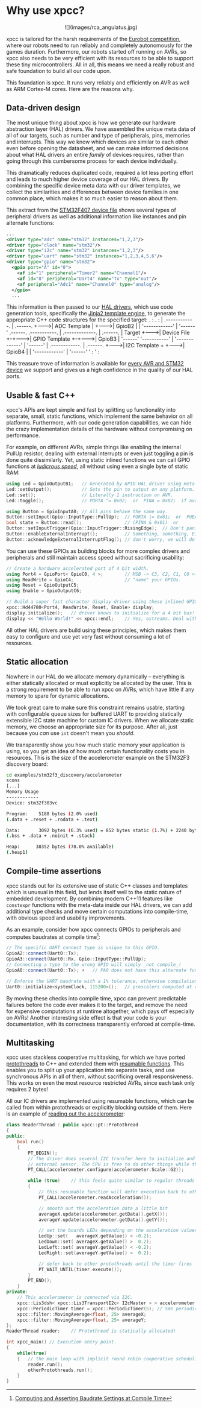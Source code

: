 # Why use xpcc?

<center>
![](images/rca_angulatus.jpg)
</center>

xpcc is tailored for the harsh requirements of the [Eurobot competition][eurobot],
where our robots need to run reliably and completely autonomously for the games
duration. Furthermore, our robots started off running on AVRs, so xpcc also
needs to be very efficient with its resources to be able to support these tiny
microcontrollers.
All in all, this means we need a really robust and safe foundation to build all
our code upon.

This foundation is xpcc.
It runs very reliably and efficiently on AVR as well as ARM Cortex-M cores.
Here are the reasons why.

## Data-driven design

The most unique thing about xpcc is how we generate our hardware abstraction
layer (HAL) drivers.
We have assembled the unique meta data of all of our targets, such as number
and type of peripherals, pins, memories and interrupts.
This way we know which devices are similar to each other even before opening the
datasheet, and we can make informed decisions about what HAL drivers an entire
*family* of devices requires, rather than going through this cumbersome process
for each device individually.

This dramatically reduces duplicated code, required a lot less porting effort
and leads to much higher device coverage of our HAL drivers.
By combining the specific device meta data with our driver templates, we
collect the similarities and differences between device families in one common
place, which makes it so much easier to reason about them.

This extract from the [STM32F407 device file][stm32f407] shows
several types of peripheral drivers as well as additional information like
instances and pin alternate functions:
```xml
...
<driver type="adc" name="stm32" instances="1,2,3"/>
<driver type="clock" name="stm32"/>
<driver type="i2c" name="stm32" instances="1,2,3"/>
<driver type="uart" name="stm32" instances="1,2,3,4,5,6"/>
<driver type="gpio" name="stm32">
  <gpio port="A" id="0">
    <af id="1" peripheral="Timer2" name="Channel1"/>
    <af id="8" peripheral="Uart4" name="Tx" type="out"/>
    <af peripheral="Adc1" name="Channel0" type="analog"/>
  </gpio>
  ...
```

This information is then passed to our [HAL drivers][hal_drivers], which use
code generation tools, specifically the [Jinja2 template engine][jinja2], to
generate the appropriate C++ code structures for the specified target:
<markdeep-diagram>
                              .           :          .        :
                              |     .------------.   |     .------.
                              +--->| ADC Template |  +--->| GpioB2 |
                              |     '------------'   |     '------'
 .------.      .-----------.  |     .-------------.  |     .------.
| Target +--->| Device File +-+--->| GPIO Template +-+--->| GpioB3 |
 '------'      '-----------'  |     '-------------'  |     '------'
                              |     .------------.   |     .------.
                              +--->| I2C Template +  +--->| GpioB4 |
                              |     '------------'   |     '------'
                              '           :          '        :
</markdeep-diagram>

This treasure trove of information is available for [every AVR and STM32
device][device_files] we support and gives us a high confidence
in the quality of our HAL ports.


## Usable & fast C++

xpcc's APIs are kept simple and fast by splitting up functionality into
separate, small, static functions, which implement the same behavior on all
platforms.
Furthermore, with our code generation capabilities, we can hide the crazy
implementation details of the hardware without compromising on performance.

For example, on different AVRs, simple things like enabling the internal PullUp resistor,
dealing with external interrupts or even just toggling a pin is done quite dissimilarly.
Yet, using static inlined functions we can call GPIO functions at [*ludicrous speed*][ludicrous],
all without using even a single byte of static RAM:
```cpp
using Led = GpioOutputB1;   // Generated by GPIO HAL driver using meta-data.
Led::setOutput();           // Sets the pin to output on any platform.
Led::set();                 // Literally 1 instruction on AVR.
Led::toggle();              // PORTA ^= 0x02;  or  PINA = 0x02;  if available.

using Button = GpioInputA0; // All pins behave the same way.
Button::setInput(Gpio::InputType::PullUp);  // PORTA |= 0x01;  or  PUEA |= 0x01;
bool state = Button::read();                // (PINA & 0x01)  or
Button::setInputTrigger(Gpio::InputTrigger::RisingEdge);  // Don't panic!
Button::enableExternalInterrupt();          // Something, something, EIMSK.
Button::acknowledgeExternalInterruptFlag(); // don't worry, we will do it!
```

You can use these GPIOs as building blocks for more complex drivers and
peripherals and still maintain access speed without sacrificing usability:
```cpp
// Create a hardware accelerated port of 4 bit width.
using Port4 = GpioPort< GpioC0, 4 >;        // MSB -> C3, C2, C1, C0 <- LSB
using ReadWrite = GpioC4;                   // "name" your GPIOs.
using Reset = GpioOutputC5;
using Enable = GpioOutputC6;

// Build a super fast character display driver using these inlined GPIOs.
xpcc::Hd44780<Port4, ReadWrite, Reset, Enable> display;
display.initialize();   // driver knows to initialize for a 4 bit bus!
display << "Hello World!" << xpcc::endl;    // Yes, ostreams. Deal with it.
```

All other HAL drivers are build using these principles, which makes them easy
to configure and use yet very fast without consuming a lot of resources.

## Static allocation

Nowhere in our HAL do we allocate memory dynamically – everything is either
statically allocated or must explicitly be allocated by the user.
This is a strong requirement to be able to run xpcc on AVRs, which have
little if any memory to spare for dynamic allocations.

We took great care to make sure this constraint remains usable, starting with
configurable queue sizes for buffered UART to providing statically extensible
I2C state machine for custom IC drivers.
When we allocate static memory, we choose an appropriate size for its purpose.
After all, just because you *can* use `int` doesn't mean you *should*.

We transparently show you how much static memory your application is using,
so you get an idea of how much certain functionality costs you in resources.
This is the size of the accelerometer example on the STM32F3 discovery board:
```sh
cd examples/stm32f3_discovery/accelerometer
scons
[...]
Memory Usage
------------
Device: stm32f303vc

Program:    5188 bytes (2.0% used)
(.data + .reset + .rodata + .text)

Data:       3092 bytes (6.3% used) = 852 bytes static (1.7%) + 2240 bytes stack (4.6%)
(.bss + .data + .noinit + .stack)

Heap:      38352 bytes (78.0% available)
(.heap1)
```

## Compile-time assertions

xpcc stands out for its extensive use of static C++ classes and templates which
is unusual in this field, but lends itself well to the static nature of
embedded development.
By combining modern C++11 features like `constexpr` functions with the meta-data
inside our HAL drivers, we can add additional type checks and move certain
computations into compile-time, with obvious speed and usability improvements.

As an example, consider how xpcc connects GPIOs to peripherals and computes
baudrates at compile time[^baud]:
```cpp
// The specific UART connect type is unique to this GPIO.
GpioA2::connect(Uart0::Tx);
GpioA3::connect(Uart0::Rx, Gpio::InputType::PullUp);
// Connecting a type to the wrong GPIO will simply _not compile_!
GpioA0::connect(Uart0::Tx); ⚡   // PA0 does not have this alternate function!

// Enforce the UART baudrate with a 1% tolerance, otherwise compilation error!
Uart0::initialize<systemClock, 115200>();   // prescalers computed at compile-time
```

By moving these checks into compile time, xpcc can prevent predictable failures
before the code ever makes it to the target, and remove the need for expensive
computations at runtime altogether, which pays off especially on AVRs!
Another interesting side effect is that your code *is* your documentation, with
its correctness transparently enforced at compile-time.

[^baud]: [Computing and Asserting Baudrate Settings at Compile Time](http://blog.xpcc.io/2015/06/08/computing-and-asserting-baudrate-settings-at-compile-time/)

## Multitasking

xpcc uses stackless cooperative multitasking, for which we have ported
[protothreads][] to C++ and extended them with [resumable functions][resumable].
This enables you to split up your application into separate tasks, and use
synchronous APIs in all of them, without sacrificing overall responsiveness.
This works on even the most resource restricted AVRs, since each task only
requires 2 bytes!

All our IC drivers are implemented using resumable functions, which can be
called from within protothreads or explicitly blocking outside of them.
Here is an example of [reading out the accelerometer][accel]:
```cpp
class ReaderThread : public xpcc::pt::Protothread
{
public:
    bool run()
    {
        PT_BEGIN();
        // The driver does several I2C transfer here to initialize and configure the
        // external sensor. The CPU is free to do other things while this happens though.
        PT_CALL(accelerometer.configure(accelerometer.Scale::G2));

        while (true)    // this feels quite similar to regular threads
        {
            // this resumable function will defer execution back to other protothreads
            PT_CALL(accelerometer.readAcceleration());

            // smooth out the acceleration data a little bit
            averageX.update(accelerometer.getData().getX());
            averageY.update(accelerometer.getData().getY());

            // set the boards LEDs depending on the acceleration values
            LedUp::set(   averageX.getValue() < -0.2);
            LedDown::set( averageX.getValue() >  0.2);
            LedLeft::set( averageY.getValue() < -0.2);
            LedRight::set(averageY.getValue() >  0.2);

            // defer back to other protothreads until the timer fires
            PT_WAIT_UNTIL(timer.execute());
        }
        PT_END();
    }
private:
    // This accelerometer is connected via I2C.
    xpcc::Lis3dsh< xpcc::Lis3TransportI2c< I2cMaster > > accelerometer;
    xpcc::PeriodicTimer timer = xpcc::PeriodicTimer(5); // 5ms periodic timer.
    xpcc::filter::MovingAverage<float, 25> averageX;
    xpcc::filter::MovingAverage<float, 25> averageY;
};
ReaderThread reader;    // Protothread is statically allocated!

int xpcc_main() // Execution entry point.
{
    while(true)
    {   // the main loop with implicit round robin cooperative scheduling.
        reader.run();
        otherProtothreads.run();
    }
}
```


[accel]: https://github.com/roboterclubaachen/xpcc/blob/develop/examples/stm32f4_discovery/accelerometer/main.cpp
[resumable]: http://xpcc.io/api/group__resumable.html#details
[protothreads]: http://xpcc.io/api/group__protothread.html#details
[hal_drivers]: https://github.com/roboterclubaachen/xpcc/tree/develop/src/xpcc/architecture/platform/driver
[ludicrous]: https://www.youtube.com/watch?v=ygE01sOhzz0
[device_files]: https://github.com/roboterclubaachen/xpcc/tree/develop/src/xpcc/architecture/platform/devices
[jinja2]: http://jinja.pocoo.org
[stm32f407]: https://github.com/roboterclubaachen/xpcc/blob/develop/src/xpcc/architecture/platform/devices/stm32/stm32f405_407_415_417-i_o_r_v_z-e_g.xml
[eurobot]: http://www.eurobot.org/
